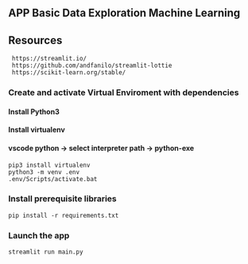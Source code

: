## APP Basic Data Exploration Machine Learning

## Resources

     https://streamlit.io/
     https://github.com/andfanilo/streamlit-lottie
     https://scikit-learn.org/stable/

### Create and activate Virtual Enviroment with dependencies 

#### Install Python3
#### Install virtualenv 
#### vscode python -> select interpreter path -> python-exe

    pip3 install virtualenv  
    python3 -m venv .env
    .env/Scripts/activate.bat

### Install prerequisite libraries

    pip install -r requirements.txt

### Launch the app 

    streamlit run main.py 